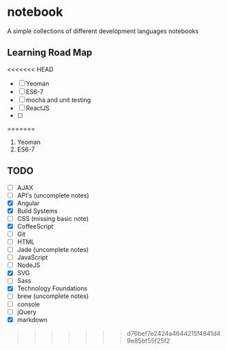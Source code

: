 # notebook

A simple collections of different development languages notebooks

## Learning Road Map

<<<<<<< HEAD
- [ ] Yeoman
- [ ] ES6-7
- [ ] mocha and unit testing
- [ ] ReactJS
- [ ] 
=======
1. Yeoman
2. ES6-7

## TODO
- [ ] AJAX
- [ ] API's (uncomplete notes)
- [x] Angular
- [x] Build Systems
- [ ] CSS (missing basic note)
- [x] CoffeeScript
- [ ] Git
- [ ] HTML
- [ ] Jade (uncomplete notes)
- [ ] JavaScript
- [ ] NodeJS
- [x] SVG
- [ ] Sass
- [x] Technology Foundations
- [ ] brew (uncomplete notes)
- [ ] console
- [ ] jQuery
- [x] markdown
>>>>>>> d76bef7e2424a4644215f4841d49e85bf55f25f2
